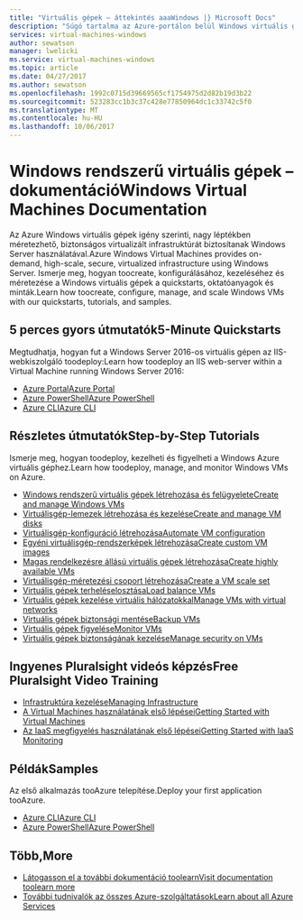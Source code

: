 ```yaml
---
title: "Virtuális gépek – áttekintés aaaWindows |} Microsoft Docs"
description: "Súgó tartalma az Azure-portálon belül Windows virtuális gépek áttekintése"
services: virtual-machines-windows
author: sewatson
manager: lwelicki
ms.service: virtual-machines-windows
ms.topic: article
ms.date: 04/27/2017
ms.author: sewatson
ms.openlocfilehash: 1992c0715d39669565cf1754975d2d82b19d3b22
ms.sourcegitcommit: 523283cc1b3c37c428e77850964dc1c33742c5f0
ms.translationtype: MT
ms.contentlocale: hu-HU
ms.lasthandoff: 10/06/2017
---
```

# <a name="windows-virtual-machines-documentation"></a><span data-ttu-id="fa232-103">Windows rendszerű virtuális gépek – dokumentáció</span><span class="sxs-lookup"><span data-stu-id="fa232-103">Windows Virtual Machines Documentation</span></span>

<span data-ttu-id="fa232-104">Az Azure Windows virtuális gépek igény szerinti, nagy léptékben méretezhető, biztonságos virtualizált infrastruktúrát biztosítanak Windows Server használatával.</span><span class="sxs-lookup"><span data-stu-id="fa232-104">Azure Windows Virtual Machines provides on-demand, high-scale, secure, virtualized infrastructure using Windows Server.</span></span> <span data-ttu-id="fa232-105">Ismerje meg, hogyan toocreate, konfigurálásához, kezeléséhez és méretezése a Windows virtuális gépek a quickstarts, oktatóanyagok és minták.</span><span class="sxs-lookup"><span data-stu-id="fa232-105">Learn how toocreate, configure, manage, and scale Windows VMs with our quickstarts, tutorials, and samples.</span></span>

## <a name="5-minute-quickstarts"></a><span data-ttu-id="fa232-106">5 perces gyors útmutatók</span><span class="sxs-lookup"><span data-stu-id="fa232-106">5-Minute Quickstarts</span></span>

<span data-ttu-id="fa232-107">Megtudhatja, hogyan fut a Windows Server 2016-os virtuális gépen az IIS-webkiszolgáló toodeploy:</span><span class="sxs-lookup"><span data-stu-id="fa232-107">Learn how toodeploy an IIS web-server within a Virtual Machine running Windows Server 2016:</span></span>

- [<span data-ttu-id="fa232-108">Azure Portal</span><span class="sxs-lookup"><span data-stu-id="fa232-108">Azure Portal</span></span>](/azure/virtual-machines/virtual-machines-windows-quick-create-portal?toc=%2fazure%2fvirtual-machines%2fwindows%2ftoc.json)
- [<span data-ttu-id="fa232-109">Azure PowerShell</span><span class="sxs-lookup"><span data-stu-id="fa232-109">Azure PowerShell</span></span>](/azure/virtual-machines/virtual-machines-windows-quick-create-powershell?toc=%2fazure%2fvirtual-machines%2fwindows%2ftoc.json)
- [<span data-ttu-id="fa232-110">Azure CLI</span><span class="sxs-lookup"><span data-stu-id="fa232-110">Azure CLI</span></span>](/azure/virtual-machines/virtual-machines-windows-quick-create-cli?toc=%2fazure%2fvirtual-machines%2fwindows%2ftoc.json)

## <a name="step-by-step-tutorials"></a><span data-ttu-id="fa232-111">Részletes útmutatók</span><span class="sxs-lookup"><span data-stu-id="fa232-111">Step-by-Step Tutorials</span></span>

<span data-ttu-id="fa232-112">Ismerje meg, hogyan toodeploy, kezelheti és figyelheti a Windows Azure virtuális géphez.</span><span class="sxs-lookup"><span data-stu-id="fa232-112">Learn how toodeploy, manage, and monitor Windows VMs on Azure.</span></span>

- [<span data-ttu-id="fa232-113">Windows rendszerű virtuális gépek létrehozása és felügyelete</span><span class="sxs-lookup"><span data-stu-id="fa232-113">Create and manage Windows VMs</span></span>](/azure/virtual-machines/windows/tutorial-manage-vm)
- [<span data-ttu-id="fa232-114">Virtuálisgép-lemezek létrehozása és kezelése</span><span class="sxs-lookup"><span data-stu-id="fa232-114">Create and manage VM disks</span></span>](/azure/virtual-machines/windows/tutorial-manage-data-disk)
- [<span data-ttu-id="fa232-115">Virtuálisgép-konfiguráció létrehozása</span><span class="sxs-lookup"><span data-stu-id="fa232-115">Automate VM configuration</span></span>](/azure/virtual-machines/windows/tutorial-automate-vm-deployment)
- [<span data-ttu-id="fa232-116">Egyéni virtuálisgép-rendszerképek létrehozása</span><span class="sxs-lookup"><span data-stu-id="fa232-116">Create custom VM images</span></span>](/azure/virtual-machines/windows/tutorial-custom-images)
- [<span data-ttu-id="fa232-117">Magas rendelkezésre állású virtuális gépek létrehozása</span><span class="sxs-lookup"><span data-stu-id="fa232-117">Create highly available VMs</span></span>](/azure/virtual-machines/windows/tutorial-availability-sets)
- [<span data-ttu-id="fa232-118">Virtuálisgép-méretezési csoport létrehozása</span><span class="sxs-lookup"><span data-stu-id="fa232-118">Create a VM scale set</span></span>](/azure/virtual-machines/windows/tutorial-create-vmss)
- [<span data-ttu-id="fa232-119">Virtuális gépek terheléselosztása</span><span class="sxs-lookup"><span data-stu-id="fa232-119">Load balance VMs</span></span>](/azure/virtual-machines/windows/tutorial-load-balancer)
- [<span data-ttu-id="fa232-120">Virtuális gépek kezelése virtuális hálózatokkal</span><span class="sxs-lookup"><span data-stu-id="fa232-120">Manage VMs with virtual networks</span></span>](/azure/virtual-machines/windows/tutorial-virtual-network)
- [<span data-ttu-id="fa232-121">Virtuális gépek biztonsági mentése</span><span class="sxs-lookup"><span data-stu-id="fa232-121">Backup VMs</span></span>](/azure/virtual-machines/windows/tutorial-backup-vms)
- [<span data-ttu-id="fa232-122">Virtuális gépek figyelése</span><span class="sxs-lookup"><span data-stu-id="fa232-122">Monitor VMs</span></span>](/azure/virtual-machines/windows/tutorial-monitoring)
- [<span data-ttu-id="fa232-123">Virtuális gépek biztonságának kezelése</span><span class="sxs-lookup"><span data-stu-id="fa232-123">Manage security on VMs</span></span>](/azure/virtual-machines/windows/tutorial-azure-security)


## <a name="free-pluralsight-video-training"></a><span data-ttu-id="fa232-124">Ingyenes Pluralsight videós képzés</span><span class="sxs-lookup"><span data-stu-id="fa232-124">Free Pluralsight Video Training</span></span>

- [<span data-ttu-id="fa232-125">Infrastruktúra kezelése</span><span class="sxs-lookup"><span data-stu-id="fa232-125">Managing Infrastructure</span></span>](https://www.pluralsight.com/courses/managing-infrastructure-microsoft-azure-getting-started?twoid=d6abac77-7dcc-4d33-9e03-f85e78989f02)
- [<span data-ttu-id="fa232-126">A Virtual Machines használatának első lépései</span><span class="sxs-lookup"><span data-stu-id="fa232-126">Getting Started with Virtual Machines</span></span>](https://www.pluralsight.com/courses/azure-vms-getting-started?twoid=d6abac77-7dcc-4d33-9e03-f85e78989f02)
- [<span data-ttu-id="fa232-127">Az IaaS megfigyelés használatának első lépései</span><span class="sxs-lookup"><span data-stu-id="fa232-127">Getting Started with IaaS Monitoring</span></span>](https://www.pluralsight.com/courses/azure-iaas-monitoring-management-getting-started?twoid=d6abac77-7dcc-4d33-9e03-f85e78989f02")

## <a name="samples"></a><span data-ttu-id="fa232-128">Példák</span><span class="sxs-lookup"><span data-stu-id="fa232-128">Samples</span></span>

<span data-ttu-id="fa232-129">Az első alkalmazás tooAzure telepítése.</span><span class="sxs-lookup"><span data-stu-id="fa232-129">Deploy your first application tooAzure.</span></span>

- [<span data-ttu-id="fa232-130">Azure CLI</span><span class="sxs-lookup"><span data-stu-id="fa232-130">Azure CLI</span></span>](/azure/virtual-machines/virtual-machines-windows-cli-samples?toc=%2fazure%2fvirtual-machines%2fwindows%2ftoc.json)
- [<span data-ttu-id="fa232-131">Azure PowerShell</span><span class="sxs-lookup"><span data-stu-id="fa232-131">Azure PowerShell</span></span>](/azure/virtual-machines/virtual-machines-windows-powershell-samples?toc=%2fazure%2fvirtual-machines%2fwindows%2ftoc.json)

## <a name="more"></a><span data-ttu-id="fa232-132">Több,</span><span class="sxs-lookup"><span data-stu-id="fa232-132">More</span></span>

- [<span data-ttu-id="fa232-133">Látogasson el a további dokumentáció toolearn</span><span class="sxs-lookup"><span data-stu-id="fa232-133">Visit documentation toolearn more</span></span>](/azure/virtual-machines/windows/index)
- [<span data-ttu-id="fa232-134">További tudnivalók az összes Azure-szolgáltatások</span><span class="sxs-lookup"><span data-stu-id="fa232-134">Learn about all Azure Services</span></span>](https://aka.ms/j3wr7y)